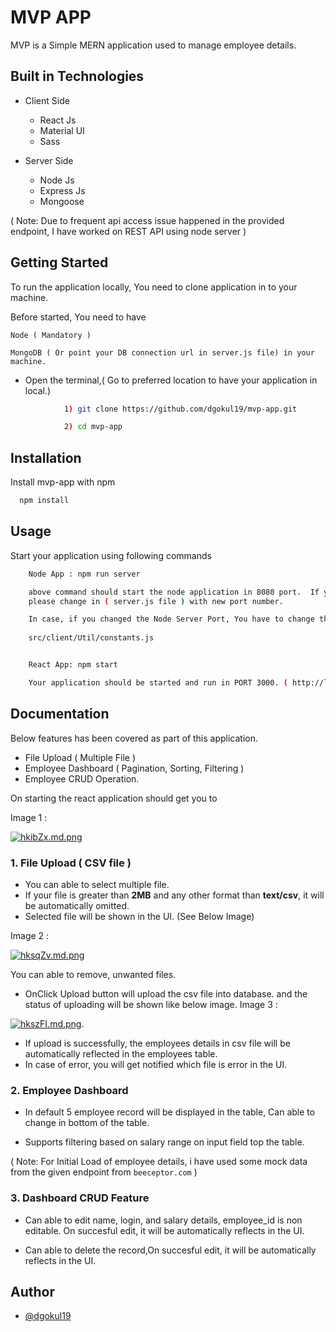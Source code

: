 
# MVP APP 

MVP is a Simple MERN application used to manage employee details.

## Built in Technologies

* Client Side 
    - React Js
    - Material UI
    - Sass

* Server Side
    - Node Js
    - Express Js
    - Mongoose


( Note: Due to frequent api access issue happened in the provided endpoint, I have worked on REST API using node server )


## Getting Started

To run the application locally, You need to clone application in to your machine. 

Before started, You need to have 
    
    Node ( Mandatory )
    
    MongoDB ( Or point your DB connection url in server.js file) in your machine.

- Open the terminal,( Go to preferred location to have your application in local.)

```bash 
            1) git clone https://github.com/dgokul19/mvp-app.git

            2) cd mvp-app

```
## Installation

Install mvp-app with npm

```bash
  npm install
```

## Usage

Start your application using following commands

```bash
    Node App : npm run server

    above command should start the node application in 8080 port.  If you need to run the application in any other port 
    please change in ( server.js file ) with new port number.

    In case, if you changed the Node Server Port, You have to change the connection URL in following file in client side.
    
    src/client/Util/constants.js 


    React App: npm start

    Your application should be started and run in PORT 3000. ( http://localhost:3000 ).
```
## Documentation
Below features has been covered as part of this application.

- File Upload ( Multiple File )
- Employee Dashboard ( Pagination, Sorting, Filtering )
- Employee CRUD Operation.


On starting the react application should get you to 

Image 1 : 

[![hkibZx.md.png](https://iili.io/hkibZx.md.png)](https://freeimage.host/i/hkibZx)



### 1. File Upload ( CSV file )

* You can able to select multiple file.
* If your file is greater than **2MB** and any other format than **text/csv**, it will be automatically omitted.
* Selected file will be shown in the UI. (See Below Image)

Image 2 :

[![hksqZv.md.png](https://iili.io/hksqZv.md.png)](https://freeimage.host/i/hksqZv)

You can able to remove, unwanted files.
* OnClick Upload button will upload the csv file into database. and the status of uploading will be shown like below image.
Image 3 :

[![hkszFI.md.png](https://iili.io/hkszFI.md.png)](https://freeimage.host/i/hkszFI).

* If upload is successfully, the employees details in csv file will be automatically reflected in the employees table.
* In case of error, you will get notified which file is error in the UI.

### 2. Employee Dashboard

*   In default 5 employee record will be displayed in the table, Can able to change in bottom of the table.

*   Supports filtering based on salary range on input field top the table.

( Note: For Initial Load of employee details, i have used some mock data from the given endpoint from `beeceptor.com` )

### 3. Dashboard CRUD Feature

* Can able to edit name, login, and salary details, employee_id is non editable. On succesful edit, it will be automatically reflects in the UI.

* Can able to delete the record,On succesful edit, it will be automatically reflects in the UI.

## Author

- [@dgokul19](https://www.github.com/dgokul19)

